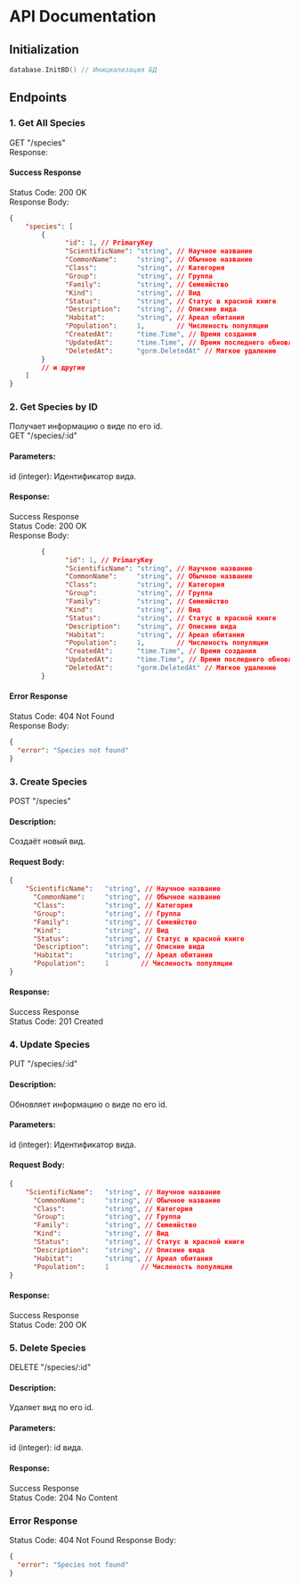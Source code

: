 # API Documentation

## Initialization

```go
database.InitBD() // Инициализация БД
```
## Endpoints
### 1. Get All Species
GET "/species"  
Response:

#### Success Response  
Status Code: 200 OK  
Response Body:
```json
{
    "species": [
        {
              "id": 1, // PrimaryKey
              "ScientificName": "string", // Научное название
	          "CommonName":     "string", // Обычное название
	          "Class":          "string", // Категория 
	          "Group":          "string", // Группа
	          "Family":         "string", // Семеяйство
	          "Kind":           "string", // Вид
	          "Status":         "string", // Статус в красной книге
	          "Description":    "string", // Описние вида
	          "Habitat":        "string", // Ареал обитания
	          "Population":     1,        // Численость популяции
              "CreatedAt":      "time.Time", // Время создания
              "UpdatedAt":      "time.Time", // Время последнего обновления
              "DeletedAt":      "gorm.DeletedAt" // Мягкое удаление
        }
        // и другие
    ]
}
```

### 2. Get Species by ID
Получает информацию о виде по его id.  
GET "/species/:id"   

#### Parameters:  
id (integer): Идентификатор вида.  

#### Response:  
Success Response  
Status Code: 200 OK  
Response Body:
```json
        {
              "id": 1, // PrimaryKey
              "ScientificName": "string", // Научное название
	          "CommonName":     "string", // Обычное название
	          "Class":          "string", // Категория 
	          "Group":          "string", // Группа
	          "Family":         "string", // Семеяйство
	          "Kind":           "string", // Вид
	          "Status":         "string", // Статус в красной книге
	          "Description":    "string", // Описние вида
	          "Habitat":        "string", // Ареал обитания
	          "Population":     1,        // Численость популяции
              "CreatedAt":      "time.Time", // Время создания
              "UpdatedAt":      "time.Time", // Время последнего обновления
              "DeletedAt":      "gorm.DeletedAt" // Мягкое удаление
        }
```
#### Error Response  

Status Code: 404 Not Found  
Response Body:
```json
{
  "error": "Species not found"
}
```
### 3. Create Species
POST "/species"

#### Description:
Создаёт новый вид.

#### Request Body:
```json
{
    "ScientificName":   "string", // Научное название
	  "CommonName":     "string", // Обычное название
	  "Class":          "string", // Категория 
	  "Group":          "string", // Группа
	  "Family":         "string", // Семеяйство
	  "Kind":           "string", // Вид
	  "Status":         "string", // Статус в красной книге
	  "Description":    "string", // Описние вида
	  "Habitat":        "string", // Ареал обитания
	  "Population":     1        // Численость популяции
}  
```
#### Response:
Success Response  
Status Code: 201 Created
### 4. Update Species
PUT "/species/:id"

#### Description:
Обновляет информацию о виде по его id.

#### Parameters:
id (integer): Идентификатор вида.

#### Request Body:
```json
{
    "ScientificName":   "string", // Научное название
	  "CommonName":     "string", // Обычное название
	  "Class":          "string", // Категория 
	  "Group":          "string", // Группа
	  "Family":         "string", // Семеяйство
	  "Kind":           "string", // Вид
	  "Status":         "string", // Статус в красной книге
	  "Description":    "string", // Описние вида
	  "Habitat":        "string", // Ареал обитания
	  "Population":     1        // Численость популяции
}  
```
#### Response:
Success Response   
Status Code: 200 OK

### 5. Delete Species
DELETE "/species/:id"  
#### Description:
Удаляет вид по его id.
#### Parameters:

id (integer): id вида.
#### Response:
Success Response   
Status Code: 204 No Content
### Error Response
Status Code: 404 Not Found
Response Body: 
```json
{
  "error": "Species not found"
}
```
